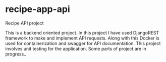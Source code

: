 # recipe-app-api
Recipe API project

This is a backend oriented project. In this project I have used DjangoREST framework to make and implement API requests.
Along with this Docker is used for containerization and swagger for API documentation.
This project involves unit testing for the application.
Some parts of project are in progress..
